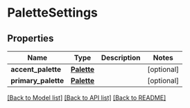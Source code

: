 # PaletteSettings

## Properties
Name | Type | Description | Notes
------------ | ------------- | ------------- | -------------
**accent_palette** | [**Palette**](Palette.md) |  | [optional] 
**primary_palette** | [**Palette**](Palette.md) |  | [optional] 

[[Back to Model list]](../README.md#documentation-for-models) [[Back to API list]](../README.md#documentation-for-api-endpoints) [[Back to README]](../README.md)

